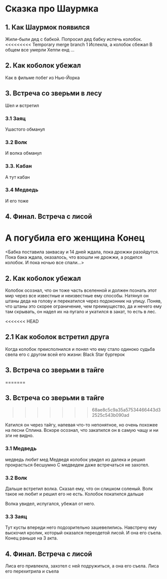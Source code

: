 # Сказка про Шаурмка

## 1. Как Шаурмок появился
Жили-были дед с бабкой. 
Попросил дед бабку испечь колобок.
<<<<<<<<< Temporary merge branch 1
Испекла, а колобок сбежал
В общем все умерли
Хеппи енд
...

## 2. Как коболок убежал
Как в фильме побег из Нью-Йорка
## 3. Встреча со зверьми в лесу
Шел и встретил
### 3.1 Заяц 
Ушастого обманул
### 3.2 Волк
И волка обманул
### 3.3. Кабан
А тут кабан
### 3.4 Медведь
И его тоже
## 4. Финал. Встреча с лисой
А погубила его женщина
Конец
=========
<Бабка поставила заквасау и 14 дней ждала, пока дрожжи разойдутся. Пока бака ждала, оказалось, что взошли не дрожжи, а родился колобок. И пока ночью все спали...>

## 2. Как коболок убежал
Колобок осознал, что он тоже часть вселенной и должен познать этот мир через все известные и неизвестные ему способы. Натянул он штаны деда на голову и перекатился через подоконник на улицу. Поняв, что штаны это скорее ограничение, чем преимущество, да и нечего ему там скрывать, он надел их на пугало и укатился в закат, то есть в лес.

<<<<<<< HEAD
## 2.1 Как коболок встретил друга
 Когда колобок преисполнился и понял что ему стало одиноко судьба свела его с другом всей его жизни: Black Star бургерок

## 3. Встреча со зверьми в тайге
=======
## 3. Встреча со зверьми в тайге
>>>>>>> 68ae8c5c9a35a57534466443d32525c543b090ad

Катился он через тайгу, напевая что-то непонятное, но очень похожее на песни Сплина. Вскоре осознал, что закатился он в самую чащу и ни зги не видно.
### 3.1 Медведь
медведь любит мед
Медведя колобок увидел из далека и решил прокрасться бесшумно
С медведем даже встречаться не захотел. 
 

### 3.2 Волк

Дальше встретил волка. Сказал ему, что он слишком соленый. Волк такое не любит и решил его не есть. Колобок покатился дальше

Волка увидел, испугался, убежал от него.
### 3.3 Заяц 
Тут кусты впереди него подозрительно зашевелились. Навстречу ему выскочил кролик, который оказался переодетой лисой. И она его съела. Конец раньше на 3 акта.

 
## 4. Финал. Встреча с лисой
Лиса его привлекла, захотел с ней подружиться, а она его съела. 
Лиса его перехитрила и съела
